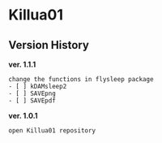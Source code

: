 # Killua01

## Version History

**ver. 1.1.1**
```
change the functions in flysleep package
- [ ] kDAMsleep2
- [ ] SAVEpng
- [ ] SAVEpdf
```
**ver. 1.0.1**
```
open Killua01 repository
```
